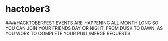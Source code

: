 # hactober3







####HACKTOBERFEST EVENTS ARE HAPPENING ALL MONTH LONG SO YOU CAN JOIN YOUR FRIENDS DAY OR NIGHT, FROM DUSK TO DAWN, AS YOU WORK TO COMPLETE YOUR PULL/MERGE REQUESTS.
